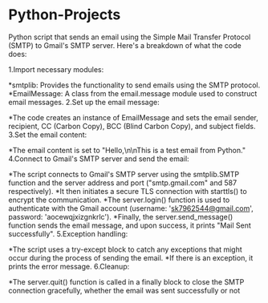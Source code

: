 # Python-Projects
Python script that sends an email using the Simple Mail Transfer Protocol (SMTP) to Gmail's SMTP server. Here's a breakdown of what the code does:

1.Import necessary modules:

*smtplib: Provides the functionality to send emails using the SMTP protocol.
*EmailMessage: A class from the email.message module used to construct email messages.
2.Set up the email message:

*The code creates an instance of EmailMessage and sets the email sender, recipient, CC (Carbon Copy), BCC (Blind Carbon Copy), and subject fields.
3.Set the email content:

*The email content is set to "Hello,\n\nThis is a test email from Python."
4.Connect to Gmail's SMTP server and send the email:

*The script connects to Gmail's SMTP server using the smtplib.SMTP function and the server address and port ("smtp.gmail.com" and 587 respectively).
*It then initiates a secure TLS connection with starttls() to encrypt the communication.
*The server.login() function is used to authenticate with the Gmail account (username: 'sk7962544@gmail.com', password: 'aocewqjxizgnkrlc').
*Finally, the server.send_message() function sends the email message, and upon success, it prints "Mail Sent successfully".
5.Exception handling:

*The script uses a try-except block to catch any exceptions that might occur during the process of sending the email.
*If there is an exception, it prints the error message.
6.Cleanup:

*The server.quit() function is called in a finally block to close the SMTP connection gracefully, whether the email was sent successfully or not
